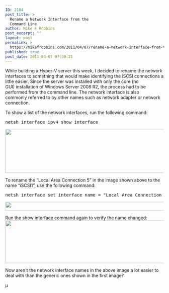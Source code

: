 ```yaml
---
ID: 2104
post_title: >
  Rename a Network Interface from the
  Command Line
author: Mike F Robbins
post_excerpt: ""
layout: post
permalink: >
  https://mikefrobbins.com/2011/04/07/rename-a-network-interface-from-the-command-line/
published: true
post_date: 2011-04-07 07:30:21
---
```

While building a Hyper-V server this week, I decided to rename the network interfaces to something that would make identifying the iSCSI connections a little easier. Since the server was installed with only the core (no GUI) installation of Windows Server 2008 R2, the process had to be performed from the command line. The network interface is also commonly referred to by other names such as network adapter or network connection.

To show a list of the network interfaces, run the following command:
<pre class="lang:batch decode:true">netsh interface ipv4 show interface</pre>
<a href="http://mikefrobbins.com/wp-content/uploads/2011/04/ren-int1.png"><img class="alignnone size-full wp-image-2135" title="ren-int1" alt="" src="http://mikefrobbins.com/wp-content/uploads/2011/04/ren-int1.png" width="573" height="140" /></a>

To rename the “Local Area Connection 5” in the image shown above to the name “iSCSI1”, use the following command:
<pre class="lang:batch decode:true">netsh interface set interface name = "Local Area Connection 5" newname = "iSCSI1"</pre>
<a href="http://mikefrobbins.com/wp-content/uploads/2011/04/ren-int2.png"><img class="alignnone size-full wp-image-2136" title="ren-int2" alt="" src="http://mikefrobbins.com/wp-content/uploads/2011/04/ren-int2.png" width="640" height="28" /></a>

Run the show interface command again to verify the name changed:
<a href="http://mikefrobbins.com/wp-content/uploads/2011/04/ren-int3.png"><img class="alignnone size-full wp-image-2137" title="ren-int3" alt="" src="http://mikefrobbins.com/wp-content/uploads/2011/04/ren-int3.png" width="564" height="136" /></a>

Now aren't the network interface names in the above image a lot easier to deal with than the generic ones shown in the first image?

µ
